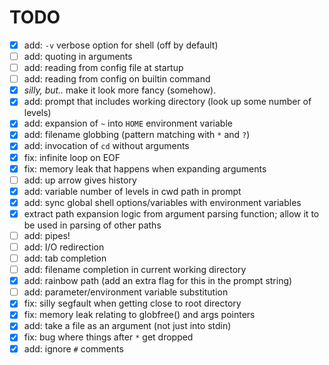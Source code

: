 # TODO
- [x] add: `-v` verbose option for shell (off by default)
- [ ] add: quoting in arguments
- [ ] add: reading from config file at startup
- [ ] add: reading from config on builtin command
- [x] *silly, but..* make it look more fancy (somehow).
- [x] add: prompt that includes working directory (look up some number of levels)
- [x] add: expansion of `~` into `HOME` environment variable
- [x] add: filename globbing (pattern matching with `*` and `?`)
- [x] add: invocation of `cd` without arguments
- [x] fix: infinite loop on EOF
- [x] fix: memory leak that happens when expanding arguments
- [ ] add: up arrow gives history
- [x] add: variable number of levels in cwd path in prompt
- [x] add: sync global shell options/variables with environment variables
- [x] extract path expansion logic from argument parsing function; allow it to be used in parsing of other paths
- [ ] add: pipes!
- [ ] add: I/O redirection
- [ ] add: tab completion
- [ ] add: filename completion in current working directory
- [x] add: rainbow path (add an extra flag for this in the prompt string)
- [ ] add: parameter/environment variable substitution
- [x] fix: silly segfault when getting close to root directory
- [x] fix: memory leak relating to globfree() and args pointers
- [x] add: take a file as an argument (not just into stdin)
- [x] fix: bug where things after `*` get dropped
- [x] add: ignore `#` comments
